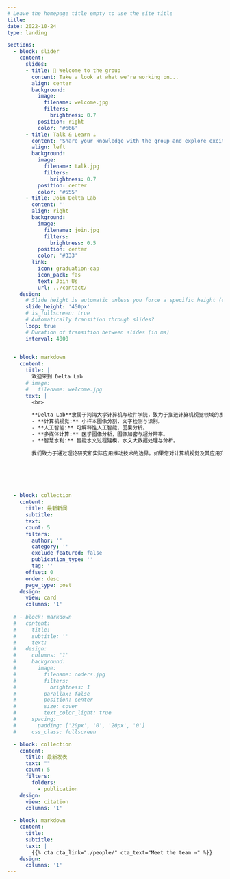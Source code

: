 ```yaml
---
# Leave the homepage title empty to use the site title
title:
date: 2022-10-24
type: landing

sections:
  - block: slider
    content:
      slides:
      - title: 👋 Welcome to the group
        content: Take a look at what we're working on...
        align: center
        background:
          image:
            filename: welcome.jpg
            filters:
              brightness: 0.7
          position: right
          color: '#666'
      - title: Talk & Learn ☕️
        content: 'Share your knowledge with the group and explore exciting new topics together!'
        align: left
        background:
          image:
            filename: talk.jpg
            filters:
              brightness: 0.7
          position: center
          color: '#555'
      - title: Join Delta Lab
        content: ''
        align: right
        background:
          image:
            filename: join.jpg
            filters:
              brightness: 0.5
          position: center
          color: '#333'
        link:
          icon: graduation-cap
          icon_pack: fas
          text: Join Us
          url: ../contact/
    design:
      # Slide height is automatic unless you force a specific height (e.g. '400px')
      slide_height: '450px'
      # is_fullscreen: true
      # Automatically transition through slides?
      loop: true
      # Duration of transition between slides (in ms)
      interval: 4000
  

  - block: markdown
    content:
      title: |
        欢迎来到 Delta Lab
      # image:
      #   filename: welcome.jpg
      text: |
        <br>
        
        **Delta Lab**隶属于河海大学计算机与软件学院，致力于推进计算机视觉领域的发展。我们的研究集中在几个前沿领域：
        - **计算机视觉:** 小样本图像分割，文字检测与识别。
        - **人工智能:** 可解释性人工智能，因果分析。
        - **多媒体计算:** 医学图像分析，图像加密与超分辨率。
        - **智慧水利:** 智能水文过程建模，水文大数据处理与分析。
        
        我们致力于通过理论研究和实际应用推动技术的边界。如果您对计算机视觉及其应用充满热情，我们邀请您加入我们。有关我们研究的更多信息或想要参与其中，请通过以下方式与我们联系：[wuyirui@hhu.edu.cn](mailto:wuyirui@hhu.edu.cn). 我们期待与您合作。






  - block: collection
    content:
      title: 最新新闻
      subtitle:
      text:
      count: 5
      filters:
        author: ''
        category: ''
        exclude_featured: false
        publication_type: ''
        tag: ''
      offset: 0
      order: desc
      page_type: post
    design:
      view: card
      columns: '1'
  
  # - block: markdown
  #   content:
  #     title:
  #     subtitle: ''
  #     text:
  #   design:
  #     columns: '1'
  #     background:
  #       image: 
  #         filename: coders.jpg
  #         filters:
  #           brightness: 1
  #         parallax: false
  #         position: center
  #         size: cover
  #         text_color_light: true
  #     spacing:
  #       padding: ['20px', '0', '20px', '0']
  #     css_class: fullscreen

  - block: collection
    content:
      title: 最新发表
      text: ""
      count: 5
      filters:
        folders:
          - publication
    design:
      view: citation
      columns: '1'

  - block: markdown
    content:
      title:
      subtitle:
      text: |
        {{% cta cta_link="./people/" cta_text="Meet the team →" %}}
    design:
      columns: '1'
---
```

